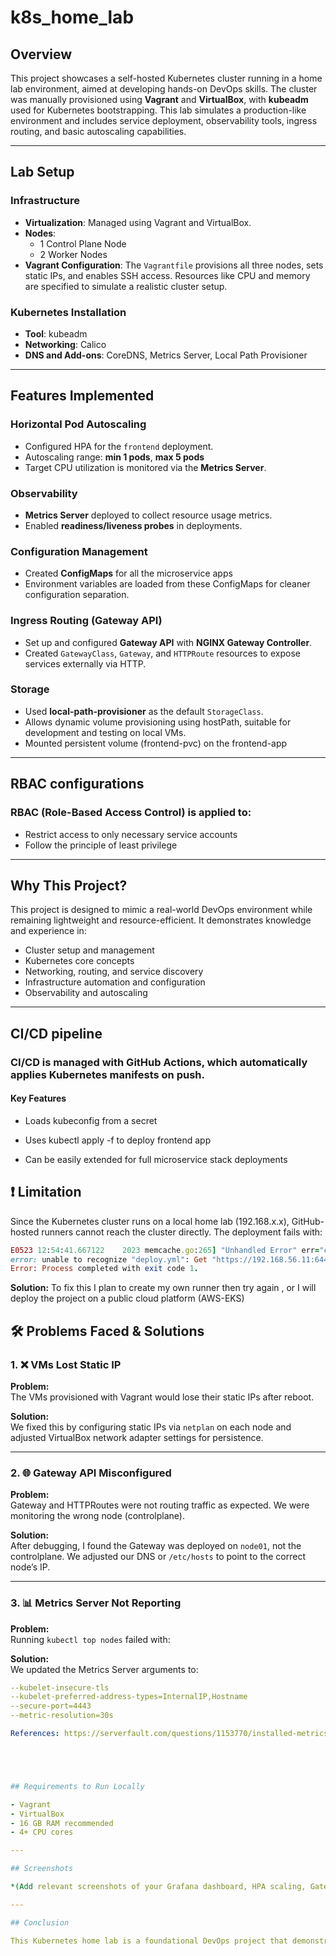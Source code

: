 # k8s_home_lab

## Overview

This project showcases a self-hosted Kubernetes cluster running in a home lab environment, aimed at developing hands-on DevOps skills. The cluster was manually provisioned using **Vagrant** and **VirtualBox**, with **kubeadm** used for Kubernetes bootstrapping. This lab simulates a production-like environment and includes service deployment, observability tools, ingress routing, and basic autoscaling capabilities.

---

## Lab Setup

### Infrastructure

- **Virtualization**: Managed using Vagrant and VirtualBox.
- **Nodes**: 
  - 1 Control Plane Node
  - 2 Worker Nodes
- **Vagrant Configuration**: The `Vagrantfile` provisions all three nodes, sets static IPs, and enables SSH access. Resources like CPU and memory are specified to simulate a realistic cluster setup.

### Kubernetes Installation

- **Tool**: kubeadm
- **Networking**: Calico
- **DNS and Add-ons**: CoreDNS, Metrics Server, Local Path Provisioner

---

## Features Implemented

### Horizontal Pod Autoscaling

- Configured HPA for the `frontend` deployment.
- Autoscaling range: **min 1 pods**, **max 5 pods**
- Target CPU utilization is monitored via the **Metrics Server**.

### Observability

- **Metrics Server** deployed to collect resource usage metrics.
- Enabled **readiness/liveness probes** in deployments.

### Configuration Management

- Created **ConfigMaps** for all the microservice apps
- Environment variables are loaded from these ConfigMaps for cleaner configuration separation.

### Ingress Routing (Gateway API)

- Set up and configured **Gateway API** with **NGINX Gateway Controller**.
- Created `GatewayClass`, `Gateway`, and `HTTPRoute` resources to expose services externally via HTTP.

### Storage

- Used **local-path-provisioner** as the default `StorageClass`.
- Allows dynamic volume provisioning using hostPath, suitable for development and testing on local VMs.
- Mounted persistent volume (frontend-pvc) on the frontend-app

---

## RBAC configurations
### RBAC (Role-Based Access Control) is applied to:

- Restrict access to only necessary service accounts
- Follow the principle of least privilege


---

## Why This Project?

This project is designed to mimic a real-world DevOps environment while remaining lightweight and resource-efficient. It demonstrates knowledge and experience in:

- Cluster setup and management
- Kubernetes core concepts
- Networking, routing, and service discovery
- Infrastructure automation and configuration
- Observability and autoscaling

---

## CI/CD pipeline 

### CI/CD is managed with GitHub Actions, which automatically applies Kubernetes manifests on push.

#### Key Features

- Loads kubeconfig from a secret

- Uses kubectl apply -f to deploy frontend app

- Can be easily extended for full microservice stack deployments


## ❗ Limitation
Since the Kubernetes cluster runs on a local home lab (192.168.x.x), GitHub-hosted runners cannot reach the cluster directly. The deployment fails with:

```ruby
E0523 12:54:41.667122    2023 memcache.go:265] "Unhandled Error" err="couldn't get current server API group list: Get \"https://192.168.56.11:6443/api?timeout=32s\": dial tcp 192.168.56.11:6443: i/o timeout"
error: unable to recognize "deploy.yml": Get "https://192.168.56.11:6443/api?timeout=32s": dial tcp 192.168.56.11:6443: i/o timeout
Error: Process completed with exit code 1.
```
**Solution:**
To fix this I plan to create my own runner then try again , or I will deploy the project on a public cloud platform (AWS-EKS)



## 🛠️ Problems Faced & Solutions

### 1. ❌ VMs Lost Static IP

**Problem:**  
The VMs provisioned with Vagrant would lose their static IPs after reboot.

**Solution:**  
We fixed this by configuring static IPs via `netplan` on each node and adjusted VirtualBox network adapter settings for persistence.

---

### 2. 🌐 Gateway API Misconfigured

**Problem:**  
Gateway and HTTPRoutes were not routing traffic as expected. We were monitoring the wrong node (controlplane).

**Solution:**  
After debugging, I found the Gateway was deployed on `node01`, not the controlplane. We adjusted our DNS or `/etc/hosts` to point to the correct node’s IP.

---

### 3. 📊 Metrics Server Not Reporting

**Problem:**  
Running `kubectl top nodes` failed with:

**Solution:**  
We updated the Metrics Server arguments to:

```yaml
--kubelet-insecure-tls
--kubelet-preferred-address-types=InternalIP,Hostname
--secure-port=4443
--metric-resolution=30s

References: https://serverfault.com/questions/1153770/installed-metrics-server-in-kubernetes-cluster-but-getting-serviceunavailable?utm_source=chatgpt.com





## Requirements to Run Locally

- Vagrant
- VirtualBox
- 16 GB RAM recommended
- 4+ CPU cores

---

## Screenshots

*(Add relevant screenshots of your Grafana dashboard, HPA scaling, Gateway routing, or `kubectl get pods` output here)*

---

## Conclusion

This Kubernetes home lab is a foundational DevOps project that demonstrates both infrastructure and application-level experience in a cloud-native environment.

